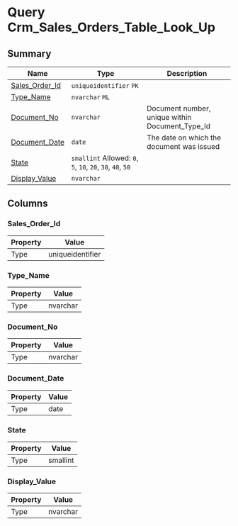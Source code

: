 # Query Crm_Sales_Orders_Table_Look_Up


## Summary

| Name | Type | Description |
| - | - | --- |
|[Sales_Order_Id](#sales_order_id)|`uniqueidentifier` `PK`||
|[Type_Name](#type_name)|`nvarchar` `ML`||
|[Document_No](#document_no)|`nvarchar` |Document number, unique within Document_Type_Id|
|[Document_Date](#document_date)|`date` |The date on which the document was issued|
|[State](#state)|`smallint` Allowed: `0`, `5`, `10`, `20`, `30`, `40`, `50`||
|[Display_Value](#display_value)|`nvarchar` ||

## Columns

### Sales_Order_Id

| Property | Value |
| - | - |
|Type|uniqueidentifier|

### Type_Name

| Property | Value |
| - | - |
|Type|nvarchar|

### Document_No

| Property | Value |
| - | - |
|Type|nvarchar|

### Document_Date

| Property | Value |
| - | - |
|Type|date|

### State

| Property | Value |
| - | - |
|Type|smallint|

### Display_Value

| Property | Value |
| - | - |
|Type|nvarchar|


